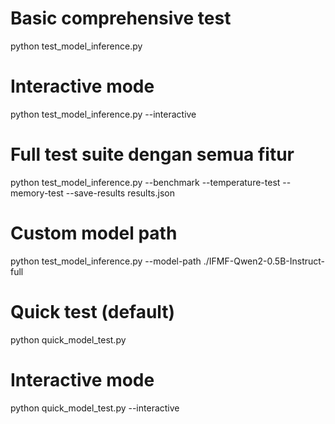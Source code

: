 # Basic comprehensive test
python test_model_inference.py

# Interactive mode
python test_model_inference.py --interactive

# Full test suite dengan semua fitur
python test_model_inference.py --benchmark --temperature-test --memory-test --save-results results.json

# Custom model path
python test_model_inference.py --model-path ./IFMF-Qwen2-0.5B-Instruct-full


# Quick test (default)
python quick_model_test.py

# Interactive mode
python quick_model_test.py --interactive